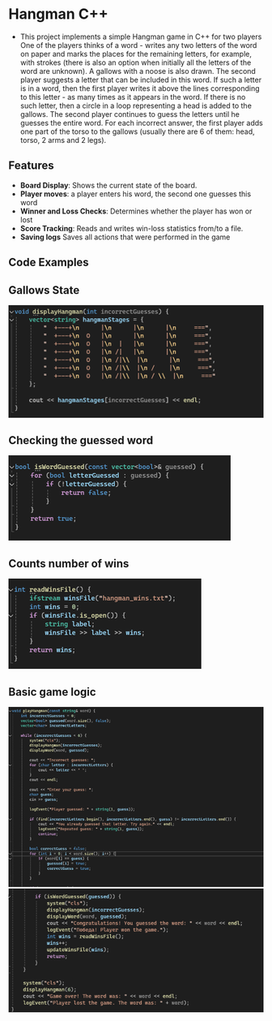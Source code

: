 # Hangman C++

* This project implements a simple Hangman game in C++ for two players
One of the players thinks of a word - writes any two letters of the word on paper and marks the places for the remaining letters,
for example, with strokes (there is also an option when initially all the letters of the word are unknown).
A gallows with a noose is also drawn. The second player suggests a letter that can be included in this word. If such a letter is in a word, 
then the first player writes it above the lines corresponding to this letter - as many times as it appears in the word.
If there is no such letter, then a circle in a loop representing a head is added to the gallows. 
The second player continues to guess the letters until he guesses the entire word. For each incorrect answer, 
the first player adds one part of the torso to the gallows (usually there are 6 of them: head, torso, 2 arms and 2 legs).

## Features

- **Board Display**: Shows the current state of the board.
- **Player moves**: a player enters his word, the second one guesses this word
- **Winner and Loss Checks**: Determines whether the player has won or lost
- **Score Tracking**: Reads and writes win-loss statistics from/to a file.
- **Saving logs** Saves all actions that were performed in the game

## Code Examples
## Gallows State

![Image](https://github.com/Znesik52/-Practice/blob/Znesik52-patch-1/1243124123.PNG?raw=true)

## Checking the guessed word

![Image](https://github.com/Znesik52/-Practice/blob/Znesik52-patch-1/23123123.PNG?raw=true)

## Counts number of wins

![Image](https://github.com/Znesik52/-Practice/blob/Znesik52-patch-1/12353545341.PNG?raw=true)

## Basic game logic
![Image](https://github.com/Znesik52/-Practice/blob/Znesik52-patch-1/56756321.PNG?raw=true)
![Image](https://github.com/Znesik52/-Practice/blob/Znesik52-patch-1/8634563452.PNG?raw=true)
